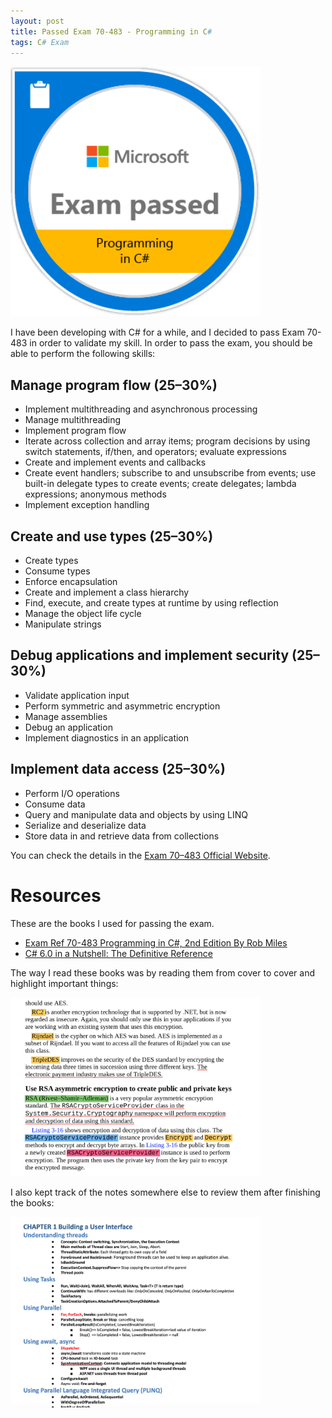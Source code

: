```yaml
---
layout: post
title: Passed Exam 70-483 - Programming in C#
tags: C# Exam
---
```


<a href="https://www.youracclaim.com/badges/4f0b2269-04b6-4d81-8b37-e25f7956dc4f"><img class="center-image" src="/public/img/csharp_badge.png" alt="CSharp notes" width="400"></a>

I have been developing with C# for a while, and I decided to pass Exam 70-483 in order to validate my skill. In order to pass the exam, you should be able to perform the following skills:

## Manage program flow (25–30%)

- Implement multithreading and asynchronous processing
- Manage multithreading
- Implement program flow
- Iterate across collection and array items; program decisions by using switch statements, if/then, and operators; evaluate expressions
- Create and implement events and callbacks
- Create event handlers; subscribe to and unsubscribe from events; use built-in delegate types to create events; create delegates; lambda expressions; anonymous methods
- Implement exception handling

## Create and use types (25–30%)

- Create types
- Consume types
- Enforce encapsulation
- Create and implement a class hierarchy
- Find, execute, and create types at runtime by using reflection
- Manage the object life cycle
- Manipulate strings

## Debug applications and implement security (25–30%)

- Validate application input
- Perform symmetric and asymmetric encryption
- Manage assemblies
- Debug an application
- Implement diagnostics in an application

## Implement data access (25–30%)

- Perform I/O operations
- Consume data
- Query and manipulate data and objects by using LINQ
- Serialize and deserialize data
- Store data in and retrieve data from collections

You can check the details in the [Exam 70–483 Official Website](https://www.microsoft.com/en-us/learning/exam-70-483.aspx).

# Resources

These are the books I used for passing the exam.

- [Exam Ref 70-483 Programming in C#, 2nd Edition By Rob Miles](https://www.amazon.com/Exam-Ref-70-483-Programming-Miles/dp/1509306986)
- [C# 6.0 in a Nutshell: The Definitive Reference](https://www.amazon.com/C-6-0-Nutshell-Definitive-Reference/dp/1491927062/ref=sr_1_4?crid=218XJSHWO1SYD&keywords=c+in+a+nutshell&qid=1560670921&s=books&sprefix=C%23+in+a+%2Cstripbooks-intl-ship%2C380&sr=1-4)

The way I read these books was by reading them from cover to cover and highlight important things:

<img class="center-image" src="/public/img/csharp_notes.png" alt="CSharp notes" width="400">

I also kept track of the notes somewhere else to review them after finishing the books:

<img class="center-image" src="/public/img/csharp_notes_doc.png" alt="CSharp notes" width="400">
